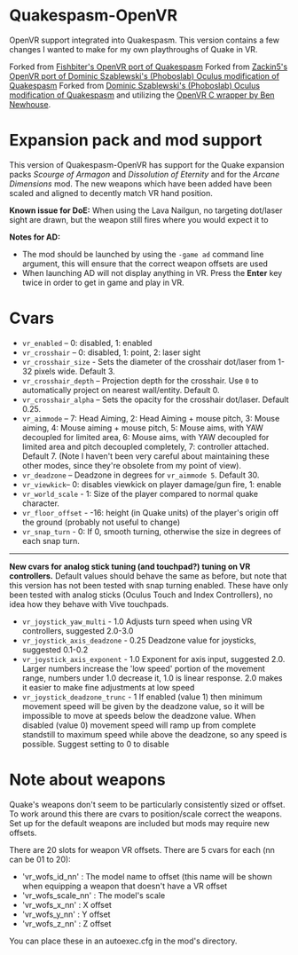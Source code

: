 # Quakespasm-OpenVR
OpenVR support integrated into Quakespasm. This version contains a few changes I wanted to make for my own playthroughs of Quake in VR.

Forked from [Fishbiter's OpenVR port of Quakespasm](https://github.com/Fishbiter/Quakespasm-OpenVR) Forked from [Zackin5's OpenVR port of Dominic Szablewski's (Phoboslab) Oculus modification of Quakespasm](https://github.com/Zackin5/Quakespasm-OpenVR)
Forked from [Dominic Szablewski's (Phoboslab) Oculus modification of Quakespasm](https://github.com/phoboslab/Quakespasm-Rift) and utilizing the [OpenVR C wrapper by Ben Newhouse](https://github.com/newhouseb/openvr-c).

# Expansion pack and mod support
This version of Quakespasm-OpenVR has support for the Quake expansion packs _Scourge of Armagon_ and _Dissolution of Eternity_ and for the _Arcane Dimensions_ mod. The new weapons which have been added have been scaled and aligned to decently match VR hand position.

__Known issue for DoE:__ When using the Lava Nailgun, no targeting dot/laser sight are drawn, but the weapon still fires where you would expect it to

__Notes for AD:__

* The mod should be launched by using the `-game ad` command line argument, this will ensure that the correct weapon offsets are used
* When launching AD will not display anything in VR. Press the __Enter__ key twice in order to get in game and play in VR.

# Cvars

* `vr_enabled` – 0: disabled, 1: enabled
* `vr_crosshair` – 0: disabled, 1: point, 2: laser sight
* `vr_crosshair_size` - Sets the diameter of the crosshair dot/laser from 1-32 pixels wide. Default 3.
* `vr_crosshair_depth` – Projection depth for the crosshair. Use `0` to automatically project on nearest wall/entity. Default 0.
* `vr_crosshair_alpha` – Sets the opacity for the crosshair dot/laser. Default 0.25.
* `vr_aimmode` – 7: Head Aiming, 2: Head Aiming + mouse pitch, 3: Mouse aiming, 4: Mouse aiming + mouse pitch, 5: Mouse aims, with YAW decoupled for limited area, 6: Mouse aims, with YAW decoupled for limited area and pitch decoupled completely, 7: controller attached. Default 7. (Note I haven't been very careful about maintaining these other modes, since they're obsolete from my point of view).
* `vr_deadzone` – Deadzone in degrees for `vr_aimmode 5`. Default 30.
* `vr_viewkick`– 0: disables viewkick on player damage/gun fire, 1: enable
* `vr_world_scale` - 1: Size of the player compared to normal quake character.
* `vr_floor_offset` - -16: height (in Quake units) of the player's origin off the ground (probably not useful to change)
* `vr_snap_turn` - 0: If 0, smooth turning, otherwise the size in degrees of each snap turn.
---
__New cvars for analog stick tuning (and touchpad?) tuning on VR controllers.__ Default values should behave the same as before, but note that this version has not been tested with snap turning enabled. These have only been tested with analog sticks (Oculus Touch and Index Controllers), no idea how they behave with Vive touchpads.
* `vr_joystick_yaw_multi` - 1.0 Adjusts turn speed when using VR controllers, suggested 2.0-3.0
* `vr_joystick_axis_deadzone` - 0.25 Deadzone value for joysticks, suggested 0.1-0.2
* `vr_joystick_axis_exponent` - 1.0 Exponent for axis input, suggested 2.0. Larger numbers increase the 'low speed' portion of the movement range, numbers under 1.0 decrease it, 1.0 is linear response. 2.0 makes it easier to make fine adjustments at low speed
* `vr_joystick_deadzone_trunc` - 1 If enabled (value 1) then minimum movement speed will be given by the deadzone value, so it will be impossible to move at speeds below the deadzone value. When disabled (value 0) movement speed will ramp up from complete standstill to maximum speed while above the deadzone, so any speed is possible. Suggest setting to 0 to disable

# Note about weapons

Quake's weapons don't seem to be particularly consistently sized or offset. To work around this there are cvars to position/scale correct the weapons. Set up for the default weapons are included but mods may require new offsets.

There are 20 slots for weapon VR offsets. There are 5 cvars for each (nn can be 01 to 20):

* 'vr_wofs_id_nn' : The model name to offset (this name will be shown when equipping a weapon that doesn't have a VR offset
* 'vr_wofs_scale_nn' : The model's scale
* 'vr_wofs_x_nn' : X offset
* 'vr_wofs_y_nn' : Y offset
* 'vr_wofs_z_nn' : Z offset

You can place these in an autoexec.cfg in the mod's directory.
